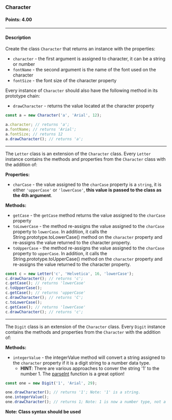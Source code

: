 ### Character

#### Points: 4.00

<hr>

#### Description

Create the class `Character` that returns an instance with the properties:

- `character` - the first argument is assigned to character, it can be a string or number
- `fontName` - the second argument is the name of the font used on the character
- `fontSize` - the font size of the character property

Every instance of `Character` should also have the following method in its prototype chain:

- `drawCharacter` - returns the value located at the character property

```js
const a = new Character('a', 'Arial', 12);

a.character; // returns 'a';
a.fontName; // returns 'Arial';
a.fontSize; // returns 12
a.drawCharacter(); // returns 'a';
```

<hr>

The `Letter` class is an extension of the `Character` class. Every `Letter` instance contains the methods and properties from the `Character` class with the addition of:

**Properties:**

- `charCase` - the value assigned to the `charCase` property is a `string`, it is either `'upperCase'` or `'lowerCase'`, **this value is passed to the class as the 4th argument**.

**Methods:**

- `getCase` - the `getCase` method returns the value assigned to the `charCase` property
- `toLowerCase` - the method re-assigns the value assigned to the `charCase` property to `lowerCase`. In addition, it calls the String.prototype.toLowerCase() method on the `character` property and re-assigns the value returned to the character property.
- `toUpperCase` - the method re-assigns the value assigned to the `charCase` property to `upperCase`. In addition, it calls the String.prototype.toUpperCase() method on the `character` property and re-assigns the value returned to the character property.

```js
const c = new Letter('c', 'Helvetica', 16, 'lowerCase');
c.drawCharacter(); // returns 'c';
c.getCase(); // returns 'lowerCase'
c.toUpperCase();
c.getCase(); // returns 'upperCase'
c.drawCharacter(); // returns 'C';
c.toLowerCase();
c.getCase(); // returns 'lowerCase'
c.drawCharacter(); // returns 'c';
```

<hr>

The `Digit` class is an extension of the `Character` class. Every `Digit` instance contains the methods and properties from the `Character` with the addition of:

**Methods:**

- `integerValue` - the integerValue method will convert a string assigned to the `character` property if it is a digit string to a number data type.
  - **HINT**: There are various approaches to conver the string '1' to the number 1. The [parseInt](https://developer.mozilla.org/en-US/docs/Web/JavaScript/Reference/Global_Objects/parseInt) function is a great option!

```js
const one = new Digit('1', 'Arial', 29);

one.drawCharacter(); // returns '1'; Note: '1' is a string.
one.integerValue();
one.drawCharacter(); // returns 1; Note: 1 is now a number type, not a string.
```


**Note: Class syntax should be used**

